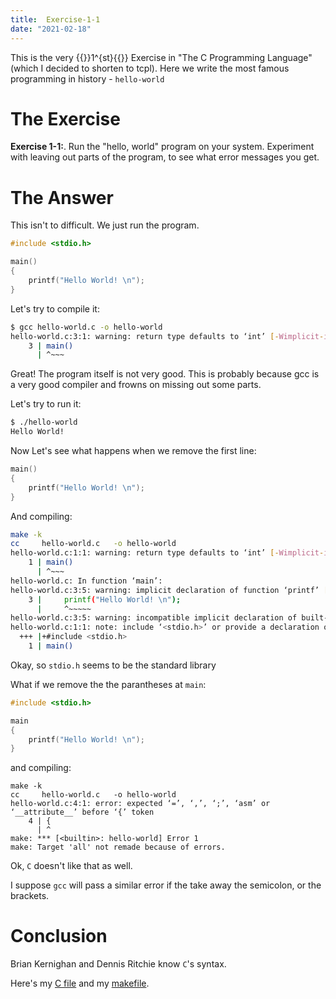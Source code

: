```yaml
---
title:  Exercise-1-1
date: "2021-02-18"
---
```


This is the very {{<tex>}}1^{st}{{</tex>}} Exercise in "The C Programming
Language" (which I decided to shorten to tcpl). Here we write the most famous
programming in history - `hello-world`

# The Exercise

**Exercise 1-1:**. Run the "hello, world" program on your system. Experiment
with leaving out parts of the program, to see what error messages you get.

# The Answer

This isn't to difficult. We just run the program.

```c
#include <stdio.h>

main()
{
    printf("Hello World! \n");
}
```

Let's try to compile it:

```bash
$ gcc hello-world.c -o hello-world
hello-world.c:3:1: warning: return type defaults to ‘int’ [-Wimplicit-int]
    3 | main()
      | ^~~~
```

Great! The program itself is not very good. This is probably because gcc is a
very good compiler and frowns on missing out some parts.

Let's try to run it:

```bash
$ ./hello-world
Hello World!
```

Now Let's see what happens when we remove the first line:

```c
main()
{
    printf("Hello World! \n");
}
```

And compiling:

```bash
make -k 
cc     hello-world.c   -o hello-world
hello-world.c:1:1: warning: return type defaults to ‘int’ [-Wimplicit-int]
    1 | main()
      | ^~~~
hello-world.c: In function ‘main’:
hello-world.c:3:5: warning: implicit declaration of function ‘printf’ [-Wimplicit-function-declaration]
    3 |     printf("Hello World! \n");
      |     ^~~~~~
hello-world.c:3:5: warning: incompatible implicit declaration of built-in function ‘printf’
hello-world.c:1:1: note: include ‘<stdio.h>’ or provide a declaration of ‘printf’
  +++ |+#include <stdio.h>
    1 | main()
```

Okay, so `stdio.h` seems to be the standard library

What if we remove the the parantheses at `main`:

```c
#include <stdio.h>

main
{
    printf("Hello World! \n");
}
```

and compiling:
```
make -k 
cc     hello-world.c   -o hello-world
hello-world.c:4:1: error: expected ‘=’, ‘,’, ‘;’, ‘asm’ or ‘__attribute__’ before ‘{’ token
    4 | {
      | ^
make: *** [<builtin>: hello-world] Error 1
make: Target 'all' not remade because of errors.
```

Ok, `C` doesn't like that as well.

I suppose `gcc` will pass a similar error if the take away the semicolon, or the
brackets.

# Conclusion

Brian Kernighan and Dennis Ritchie know `C`'s syntax.

Here's my [C file](src/hello-world.c) and my [makefile](src/makefile).

